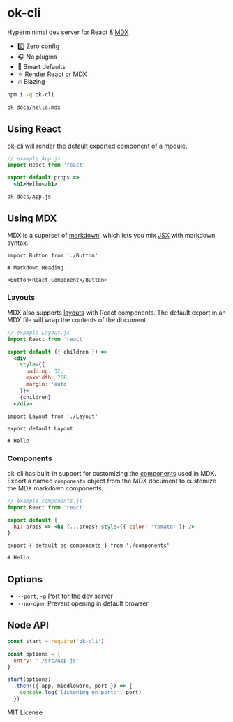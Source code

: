 
# ok-cli

Hyperminimal dev server for React & [MDX][]

- :zero: Zero config
- :headphones: No plugins
- :brain: Smart defaults
- :atom_symbol: Render React or MDX
- :fire: Blazing

```sh
npm i -g ok-cli
```

```sh
ok docs/hello.mdx
```

## Using React

ok-cli will render the default exported component of a module.

```jsx
// example App.js
import React from 'react'

export default props =>
  <h1>Hello</h1>
```

```sh
ok docs/App.js
```

## Using MDX

MDX is a superset of [markdown][],
which lets you mix [JSX][] with markdown syntax.

```mdx
import Button from './Button'

# Markdown Heading

<Button>React Component</Button>
```

### Layouts

MDX also supports [layouts][] with React components.
The default export in an MDX file will wrap the contents of the document.

```jsx
// example Layout.js
import React from 'react'

export default ({ children }) =>
  <div
    style={{
      padding: 32,
      maxWidth: 768,
      margin: 'auto'
    }}>
    {children}
  </div>
```

```mdx
import Layout from './Layout'

export default Layout

# Hello
```

### Components

ok-cli has built-in support for customizing the [components][] used in MDX.
Export a named `components` object from the MDX document to customize the MDX markdown components.

```jsx
// example components.js
import React from 'react'

export default {
  h1: props => <h1 {...props} style={{ color: 'tomato' }} />
}
```

```mdx
export { default as components } from './components'

# Hello
```

## Options

- `--port`, `-p` Port for the dev server
- `--no-open` Prevent opening in default browser

## Node API

```js
const start = require('ok-cli')

const options = {
  entry: './src/App.js'
}

start(options)
  .then(({ app, middleware, port }) => {
    console.log('listening on port:', port)
  })
```

MIT License

[x0]: https://compositor/x0
[MDX]: https://github.com/mdx-js/mdx
[markdown]: https://daringfireball.net/projects/markdown/syntax
[JSX]: https://facebook.github.io/jsx/
[layouts]: https://github.com/mdx-js/mdx#export-default
[components]: https://github.com/mdx-js/mdx#component-customization
